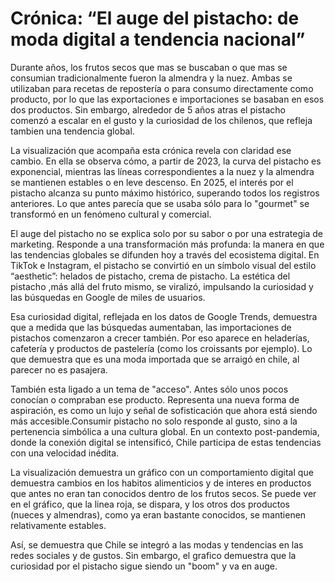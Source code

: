 # Crónica: “El auge del pistacho: de moda digital a tendencia nacional”

Durante años, los frutos secos que mas se buscaban o que mas se consumian tradicionalmente fueron la almendra y la nuez. Ambas se utilizaban para recetas de repostería o para consumo directamente como producto, por lo que las exportaciones e importaciones se basaban en esos dos productos. Sin embargo, alrededor de 5 años atras el pistacho comenzó a escalar en el gusto y la curiosidad de los chilenos, que refleja tambien una tendencia global.

La visualización que acompaña esta crónica revela con claridad ese cambio. En ella se observa cómo, a partir de 2023, la curva del pistacho es exponencial, mientras las líneas correspondientes a la nuez y la almendra se mantienen estables o en leve descenso. En 2025, el interés por el pistacho alcanza su punto máximo histórico, superando todos los registros anteriores. Lo que antes parecía que se usaba sólo para lo "gourmet" se transformó en un fenómeno cultural y comercial.

El auge del pistacho no se explica solo por su sabor o por una estrategia de marketing. Responde a una transformación más profunda: la manera en que las tendencias globales se difunden hoy a través del ecosistema digital. En TikTok e Instagram, el pistacho se convirtió en un símbolo visual del estilo “aesthetic”: helados de pistacho, crema de pistacho. La estética del pistacho ,más allá del fruto mismo, se viralizó, impulsando la curiosidad y las búsquedas en Google de miles de usuarios.

Esa curiosidad digital, reflejada en los datos de Google Trends, demuestra que a medida que las búsquedas aumentaban, las importaciones de pistachos comenzaron a crecer también. Por eso aparece en heladerías, cafetería y productos de pastelería (como los croissants por ejemplo). Lo que demuestra que es una moda importada que se arraigó en chile, al parecer no es pasajera.

También esta ligado a un tema de "acceso". Antes sólo unos pocos conocían o compraban ese producto. Representa una nueva forma de aspiración, es como un lujo y señal de sofisticación que ahora está siendo más accesible.Consumir pistacho no solo responde al gusto, sino a la pertenencia simbólica a una cultura global. En un contexto post-pandemia, donde la conexión digital se intensificó, Chile participa de estas tendencias con una velocidad inédita.

La visualización demuestra un gráfico con un comportamiento digital que demuestra cambios en los habitos alimenticios y de interes en productos que antes no eran tan conocidos dentro de los frutos secos. Se puede ver en el gráfico, que la linea roja, se dispara, y los otros dos productos (nueces y almendras), como ya eran bastante conocidos, se mantienen relativamente estables. 

Así, se demuestra que Chile se integró a las modas y tendencias en las redes sociales y de gustos. Sin embargo, el grafico demuestra que la curiosidad por el pistacho sigue siendo un "boom" y va en auge.

